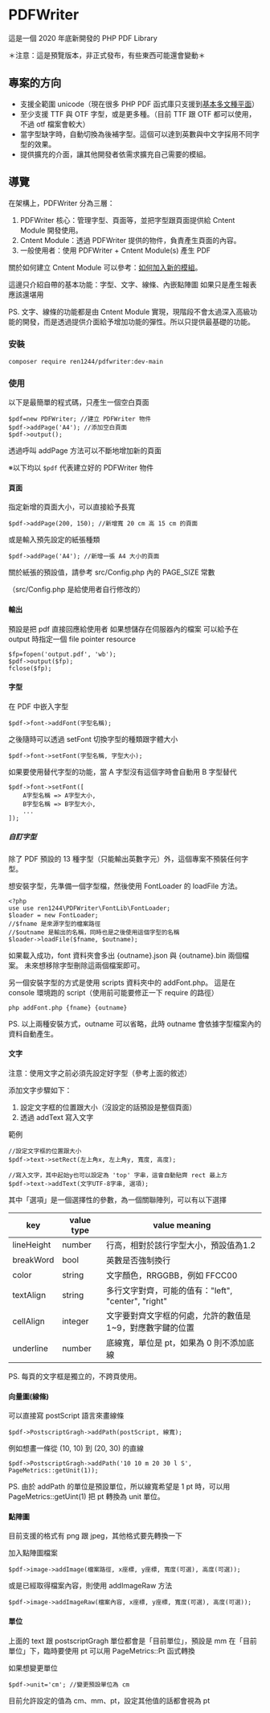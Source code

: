 # PDFWriter

這是一個 2020 年底新開發的 PHP PDF Library

＊注意：這是預覽版本，非正式發布，有些東西可能還會變動＊

## 專案的方向

* 支援全範圍 unicode（現在很多 PHP PDF 函式庫只支援到[基本多文種平面](https://zh.wikipedia.org/wiki/Unicode%E5%AD%97%E7%AC%A6%E5%B9%B3%E9%9D%A2%E6%98%A0%E5%B0%84#%E5%9F%BA%E6%9C%AC%E5%A4%9A%E6%96%87%E7%A7%8D%E5%B9%B3%E9%9D%A2)）
* 至少支援 TTF 與 OTF 字型，或是更多種。（目前 TTF 跟 OTF 都可以使用，不過 otf 檔案會較大）
* 當字型缺字時，自動切換為後補字型。這個可以達到英數與中文字採用不同字型的效果。
* 提供擴充的介面，讓其他開發者依需求擴充自己需要的模組。

## 導覽

在架構上，PDFWriter 分為三層：
1. PDFWriter 核心：管理字型、頁面等，並把字型跟頁面提供給 Cntent Module 開發使用。
2. Cntent Module：透過 PDFWriter 提供的物件，負責產生頁面的內容。
3. 一般使用者：使用 PDFWriter + Cntent Module(s) 產生 PDF

關於如何建立 Cntent Module 可以參考：[如何加入新的模組](doc/module.md)。

這邊只介紹自帶的基本功能：字型、文字、線條、內嵌點陣圖
如果只是產生報表應該還堪用

PS. 文字、線條的功能都是由 Cntent Module 實現，現階段不會太過深入高級功能的開發，而是透過提供介面給予增加功能的彈性。所以只提供最基礎的功能。

### 安裝

    composer require ren1244/pdfwriter:dev-main

### 使用

以下是最簡單的程式碼，只產生一個空白頁面

    $pdf=new PDFWriter; //建立 PDFWriter 物件
    $pdf->addPage('A4'); //添加空白頁面
    $pdf->output();

透過呼叫 addPage 方法可以不斷地增加新的頁面

※以下均以 `$pdf` 代表建立好的 PDFWriter 物件

#### 頁面

指定新增的頁面大小，可以直接給予長寬

    $pdf->addPage(200, 150); //新增寬 20 cm 高 15 cm 的頁面

或是輸入預先設定的紙張種類

    $pdf->addPage('A4'); //新增一張 A4 大小的頁面

關於紙張的預設值，請參考 src/Config.php 內的 PAGE_SIZE 常數

（src/Config.php 是給使用者自行修改的）

#### 輸出

預設是把 pdf 直接回應給使用者
如果想儲存在伺服器內的檔案
可以給予在 output 時指定一個 file pointer resource

    $fp=fopen('output.pdf', 'wb');
    $pdf->output($fp);
    fclose($fp);

#### 字型

在 PDF 中嵌入字型

    $pdf->font->addFont(字型名稱);

之後隨時可以透過 setFont 切換字型的種類跟字體大小

    $pdf->font->setFont(字型名稱, 字型大小);

如果要使用替代字型的功能，當 A 字型沒有這個字時會自動用 B 字型替代

    $pdf->font->setFont([
        A字型名稱 => A字型大小,
        B字型名稱 => B字型大小,
        ...
    ]);

##### 自訂字型

除了 PDF 預設的 13 種字型（只能輸出英數字元）外，這個專案不預裝任何字型。

想安裝字型，先準備一個字型檔，然後使用 FontLoader 的 loadFile 方法。

    <?php
    use use ren1244\PDFWriter\FontLib\FontLoader;
    $loader = new FontLoader;
    //$fname 是來源字型的檔案路徑
    //$outname 是輸出的名稱，同時也是之後使用這個字型的名稱
    $loader->loadFile($fname, $outname);

如果載入成功，font 資料夾會多出 {outname}.json 與 {outname}.bin 兩個檔案。
未來想移除字型刪除這兩個檔案即可。

另一個安裝字型的方式是使用 scripts 資料夾中的 addFont.php。
這是在 console 環境跑的 script（使用前可能要修正一下 require 的路徑）

    php addFont.php {fname} {outname}

PS. 以上兩種安裝方式，outname 可以省略，此時 outname 會依據字型檔案內的資料自動產生。

#### 文字

注意：使用文字之前必須先設定好字型（參考上面的敘述）

添加文字步驟如下：

1. 設定文字框的位置跟大小（沒設定的話預設是整個頁面）
2. 透過 addText 寫入文字

範例

    //設定文字框的位置跟大小
    $pdf->text->setRect(左上角x, 左上角y, 寬度, 高度);

    //寫入文字，其中起始y也可以設定為 'top' 字串，這會自動貼齊 rect 最上方
    $pdf->text->addText(文字UTF-8字串, 選項);

其中「選項」是一個選擇性的參數，為一個關聯陣列，可以有以下選擇

|key| value type | value meaning |
|---|---|---|
|lineHeight |number| 行高，相對於該行字型大小，預設值為1.2 |
|breakWord|bool| 英數是否強制換行|
|color|string| 文字顏色，RRGGBB，例如 FFCC00|
|textAlign|string| 多行文字對齊，可能的值有："left", "center", "right"|
|cellAlign|integer| 文字要對齊文字框的何處，允許的數值是 1~9，對應數字鍵的位置|
|underline|number| 底線寬，單位是 pt，如果為 0 則不添加底線|

PS. 每頁的文字框是獨立的，不跨頁使用。

#### 向量圖(線條)

可以直接寫 postScript 語言來畫線條

    $pdf->PostscriptGragh->addPath(postScript, 線寬);

例如想畫一條從 (10, 10) 到 (20, 30) 的直線

    $pdf->PostscriptGragh->addPath('10 10 m 20 30 l S', PageMetrics::getUnit(1));

PS. 由於 addPath 的單位是預設單位，所以線寬希望是 1 pt 時，可以用 PageMetrics::getUint(1) 把 pt 轉換為 unit 單位。

#### 點陣圖

目前支援的格式有 png 跟 jpeg，其他格式要先轉換一下

加入點陣圖檔案

    $pdf->image->addImage(檔案路徑, x座標, y座標, 寬度(可選), 高度(可選));

或是已經取得檔案內容，則使用 addImageRaw 方法

    $pdf->image->addImageRaw(檔案內容, x座標, y座標, 寬度(可選), 高度(可選));

#### 單位

上面的 text 跟 postscriptGragh 單位都會是「目前單位」，預設是 mm
在「目前單位」下，臨時要使用 pt 可以用 PageMetrics::Pt 函式轉換

如果想變更單位

    $pdf->unit='cm'; //變更預設單位為 cm

目前允許設定的值為 cm、mm、pt，設定其他值的話都會視為 pt
